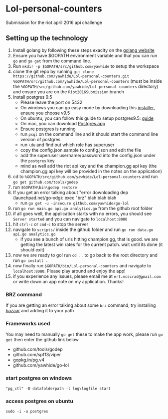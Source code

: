 # Lol-personal-counters
Submission for the riot april 2016 api challenge

## Setting up the technology
1. Install golang by following these steps exaclty on the [golang website](https://golang.org/doc/install)
2. Ensure you have $GOPATH environment variable and that you can run `go` and `go get` from the command line.
3. Run `mkdir -p $GOPATH/src/github.com/yawhide` to setup the workspace
4. clone the git repo by running `git clone https://github.com/yawhide/Lol-personal-counters.git %GOPATH/src/github.com/yawhide/Lol-personal-counters` (must be inside the `%GOPATH/src/github.com/yawhide/Lol-personal-counters` directory) and ensure you are on the `Riot2016Submission` branch
5. Install postgres 9.5
    - Please leave the port on 5432
    - On windows you can go easy mode by downloading this [installer](http://www.enterprisedb.com/products-services-training/pgdownload#windows), ensure you choose v9.5
    - On ubuntu, you can follow this guide to setup postgres9.5: [guide](https://www.howtoforge.com/tutorial/how-to-install-postgresql-95-on-ubuntu-12_04-15_10/)
    - On mac, you can download [Postgres.app](http://postgresapp.com/)
    - Ensure postgres is running
    - run `psql` on the command line and it should start the command line version of postgres
    - run `\du` and find out which role has superuser
    - copy the config.json.sample to config.json and edit the file
    - add the superuser username/password into the config.json under the `postgres` key
    - mind as well add the riot api key and the champion.gg api key (the champion.gg api key will be provided in the notes on the application)
6. cd to `%GOPATH/src/github.com/yawhide/Lol-personal-counters` and run `go get github.com/tools/godep`
7. run `$GOPATH\bin\godep restore`
8. If you get an error talking about "error downloading dep (launchpad.net/go-xdg): exec "brz" blah blah blah 
    - run `go get -u -insecure github.com/yawhide/go-lol`
9. run `go run main.go api.go analytics.go` from the github root folder
10. if all goes well, the application starts with no errors, you should see `Server started` and you can navigate to `localhost:8080`
11. hit `ctrl-c` or `cmd-c` to stop the server
12. navigate to `scripts/` inside the github folder and run `go run data.go api.go analytics.go`
    - if you see a bunch of urls hitting champion.gg, that is good. we are getting the latest win rates for the current patch. wait until its done (it should exit)
13. now we are ready to go! run `cd ..` to go back to the root directory and run `go install .`
14. now finally run `$GOPATH/bin/Lol-personal-counters` and navigate to `localhost:8080`. Please play around and enjoy the app!
15. if you experience any issues, please email me at `ert.mcscrad@gmail.com` or write down an app note on my application. Thanks!

### BRZ command
If you are getting an error talking about some `brz` command, try installing [bazaar](http://wiki.bazaar.canonical.com/Download) and adding it to your path

### Frameworks used
You may need to manually `go get` these to make the app work, please run `go get` then enter the github link below
- github.com/tools/godep
- github.com/spf13/viper
- gopkg.in/pg.v4
- github.com/yawhide/go-lol


### start postgres on windows
`"pg_ctl" -D datafolderpath -l log\logfile start`

### access postgres on ubuntu
`sudo -i -u postgres`
